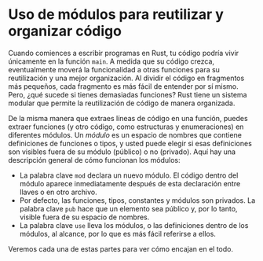 # Uso de módulos para reutilizar y organizar código

Cuando comiences a escribir programas en Rust, tu código podría vivir únicamente en la función `main`. A medida que su código crezca, eventualmente moverá la funcionalidad a otras funciones para su reutilización y una mejor organización. Al dividir el código en fragmentos más pequeños, cada fragmento es más fácil de entender por sí mismo. Pero, ¿qué sucede si tienes demasiadas funciones? Rust tiene un sistema modular que permite la reutilización de código de manera organizada.

De la misma manera que extraes líneas de código en una función, puedes extraer funciones (y otro código, como estructuras y enumeraciones) en diferentes módulos. Un *módulo* es un espacio de nombres que contiene definiciones de funciones o tipos, y usted puede elegir si esas definiciones son visibles fuera de su módulo (público) o no (privado). Aquí hay una descripción general de cómo funcionan los módulos:

* La palabra clave `mod` declara un nuevo módulo. El código dentro del módulo aparece inmediatamente después de esta declaración entre llaves o en otro archivo.
* Por defecto, las funciones, tipos, constantes y módulos son privados. La palabra clave `pub` hace que un elemento sea público y, por lo tanto, visible fuera de su espacio de nombres.
* La palabra clave `use` lleva los módulos, o las definiciones dentro de los módulos, al alcance, por lo que es más fácil referirse a ellos.

Veremos cada una de estas partes para ver cómo encajan en el todo.
